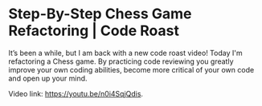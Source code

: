 # Step-By-Step Chess Game Refactoring | Code Roast

It’s been a while, but I am back with a new code roast video! Today I'm refactoring a Chess game. By practicing code reviewing you greatly improve your own coding abilities, become more critical of your own code and open up your mind.

Video link: https://youtu.be/n0i4SqjQdis.

